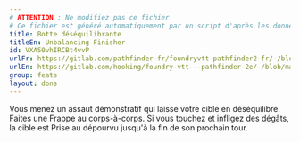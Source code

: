 ```yaml
---
# ATTENTION : Ne modifiez pas ce fichier
# Ce fichier est généré automatiquement par un script d'après les données du module Foundry VTT officiel et de sa traduction
title: Botte déséquilibrante
titleEn: Unbalancing Finisher
id: VXA50vhIRCBt4vvP
urlFr: https://gitlab.com/pathfinder-fr/foundryvtt-pathfinder2-fr/-/blob/master/data/feats/VXA50vhIRCBt4vvP.htm
urlEn: https://gitlab.com/hooking/foundry-vtt---pathfinder-2e/-/blob/master/packs/data/feats.db/unbalancing-finisher.json
group: feats
layout: dons
---
```

Vous menez un assaut démonstratif qui laisse votre cible en déséquilibre. Faites une <a class="entity-link" data-pack="pf2e.actionspf2e" data-id="VjxZFuUXrCU94MWR" draggable="true"> Frappe</a> au corps-à-corps. Si vous touchez et infligez des dégâts, la cible est <a class="entity-link" data-pack="pf2e.conditionspf2e" data-id="AJh5ex99aV6VTggg" draggable="true"><i class="fas fa-book-open"></i>Prise au dépourvu</a> jusqu'à la fin de son prochain tour.


